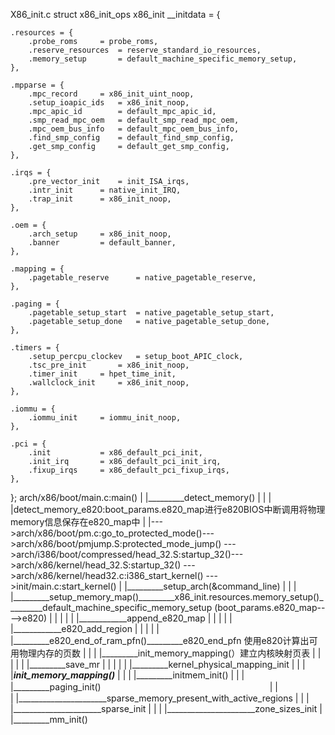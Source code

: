 X86_init.c 
struct x86_init_ops x86_init __initdata = {

	.resources = {
		.probe_roms		= probe_roms,
		.reserve_resources	= reserve_standard_io_resources,
		.memory_setup		= default_machine_specific_memory_setup,
	},

	.mpparse = {
		.mpc_record		= x86_init_uint_noop,
		.setup_ioapic_ids	= x86_init_noop,
		.mpc_apic_id		= default_mpc_apic_id,
		.smp_read_mpc_oem	= default_smp_read_mpc_oem,
		.mpc_oem_bus_info	= default_mpc_oem_bus_info,
		.find_smp_config	= default_find_smp_config,
		.get_smp_config		= default_get_smp_config,
	},

	.irqs = {
		.pre_vector_init	= init_ISA_irqs,
		.intr_init		= native_init_IRQ,
		.trap_init		= x86_init_noop,
	},

	.oem = {
		.arch_setup		= x86_init_noop,
		.banner			= default_banner,
	},

	.mapping = {
		.pagetable_reserve		= native_pagetable_reserve,
	},

	.paging = {
		.pagetable_setup_start	= native_pagetable_setup_start,
		.pagetable_setup_done	= native_pagetable_setup_done,
	},

	.timers = {
		.setup_percpu_clockev	= setup_boot_APIC_clock,
		.tsc_pre_init		= x86_init_noop,
		.timer_init		= hpet_time_init,
		.wallclock_init		= x86_init_noop,
	},

	.iommu = {
		.iommu_init		= iommu_init_noop,
	},

	.pci = {
		.init			= x86_default_pci_init,
		.init_irq		= x86_default_pci_init_irq,
		.fixup_irqs		= x86_default_pci_fixup_irqs,
	},
};
arch/x86/boot/main.c:main()
        |
        |_________detect_memory()
        |                |
        |                |detect_memory_e820:boot_params.e820_map进行e820BIOS中断调用将物理memory信息保存在e820_map中
        |
        |--->arch/x86/boot/pm.c:go_to_protected_mode()--->arch/x86/boot/pmjump.S:protected_mode_jump()
         --->arch/i386/boot/compressed/head_32.S:startup_32()--->arch/x86/kernel/head_32.S:startup_32()
         --->arch/x86/kernel/head32.c:i386_start_kernel()
         --->init/main.c:start_kernel()
                   |
                   |_________setup_arch(&command_line)
		           |		|
		           |		|_________setup_memory_map()_________x86_init.resources.memory_setup()_________default_machine_specific_memory_setup (boot_params.e820_map---->e820)
		           |		|                                                                                          |
		           |		|                                                                                          |____________append_e820_map
		           |	    |                                                                                          |
		           |		|                                                                                          |____________e820_add_region
		           |		|
		           |		|
		           |		|_________e820_end_of_ram_pfn()_________e820_end_pfn 使用e820计算出可用物理内存的页数
		           |		| 
		           |		|_________init_memory_mapping(）建立内核映射页表
		           |		|                 |
		           |		|                 |_________save_mr
		           |		|                 |
		           |		|                 |_________kernel_physical_mapping_init
		           |		| 
		           |		|_________init_memory_mapping()_________
		           |		| 
		           |		|_________initmem_init()
		           |		|
		           |		|_________paging_init()
　　　　　　　　　　　　　　　　　　　|                            |　　　　　　　　　　　　　　　　　　
                   |                            |______________________sparse_memory_present_with_active_regions
                   |                            |
                   |                            |______________________sparse_init
                   |                            |
                   |                            |______________________zone_sizes_init
                   |                              
                   |_________mm_init()



